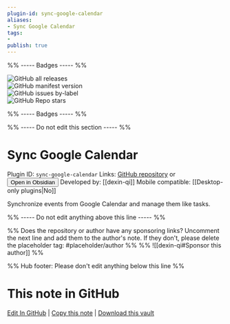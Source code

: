 ```yaml
---
plugin-id: sync-google-calendar
aliases:
- Sync Google Calendar
tags: 
- 
publish: true
---
```


%% ----- Badges ----- %%

![GitHub all releases](https://img.shields.io/github/downloads/dexin-qi/obsidian-sync-calendar/total?color=573E7A&logo=github&style=for-the-badge)   
![GitHub manifest version](https://img.shields.io/github/manifest-json/v/dexin-qi/obsidian-sync-calendar?color=573E7A&logo=github&style=for-the-badge)   
![GitHub issues by-label](https://img.shields.io/github/issues/dexin-qi/obsidian-sync-calendar/help%20wanted?color=573E7A&logo=github&style=for-the-badge)   
![GitHub Repo stars](https://img.shields.io/github/stars/dexin-qi/obsidian-sync-calendar?color=573E7A&logo=github&style=for-the-badge)

%% ----- Badges ----- %%

%% ----- Do not edit this section ----- %%

# Sync Google Calendar

Plugin ID: `sync-google-calendar`
Links: [GitHub repository](https://github.com/dexin-qi/obsidian-sync-calendar) or [<button id=HH>Open in Obsidian</button>](obsidian://show-plugin?id=sync-google-calendar)
Developed by: [[dexin-qi]]
Mobile compatible: [[Desktop-only plugins|No]]

Synchronize events from Google Calendar and manage them like tasks.

%% ----- Do not edit anything above this line ----- %% 

%% Does the repository or author have any sponsoring links? Uncomment the next line and add them to the author's note. If they don't, please delete the placeholder tag: #placeholder/author %%
%% ![[dexin-qi#Sponsor this author]] %%

%% Hub footer: Please don't edit anything below this line %%

# This note in GitHub

<span class="git-footer">[Edit In GitHub](https://github.dev/obsidian-community/obsidian-hub/blob/main/02%20-%20Community%20Expansions/02.05%20All%20Community%20Expansions/Plugins/sync-google-calendar.md "git-hub-edit-note") | [Copy this note](https://raw.githubusercontent.com/obsidian-community/obsidian-hub/main/02%20-%20Community%20Expansions/02.05%20All%20Community%20Expansions/Plugins/sync-google-calendar.md "git-hub-copy-note") | [Download this vault](https://github.com/obsidian-community/obsidian-hub/archive/refs/heads/main.zip "git-hub-download-vault") </span>
